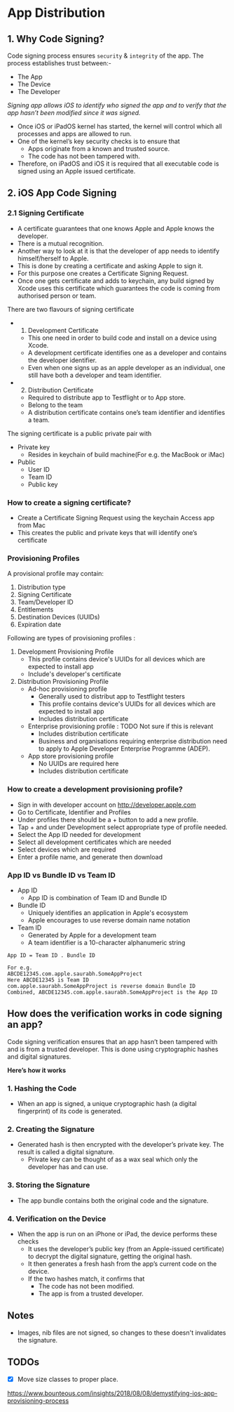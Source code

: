 # App Distribution

## 1. Why Code Signing?

Code signing process ensures `security` & `integrity` of the app.
The process establishes trust between:-
- The App
- The Device
- The Developer

*Signing app allows iOS to identify who signed the app and to verify that the app hasn’t been modified since it was signed.*

- Once iOS or iPadOS kernel has started, the kernel will control which all processes and apps are allowed to run.
- One of the kernel’s key security checks is to ensure that
    - Apps originate from a known and trusted source.
    - The code has not been tampered with.
- Therefore, on iPadOS and iOS it is required that all executable code is signed using an Apple issued certificate.


## 2. iOS App Code Signing

### 2.1 Signing Certificate
- A certificate guarantees that one knows Apple and Apple knows the developer.
- There is a mutual recognition.
- Another way to look at it is that the developer of app needs to identify himself/herself to Apple.
- This is done by creating a certificate and asking Apple to sign it.
- For this purpose one creates a Certificate Signing Request.
- Once one gets certificate and adds to keychain, any build signed by Xcode uses this certificate which guarantees the
code is coming from authorised person or team.

There are two flavours of signing certificate
- 1. Development Certificate
    - This one need in order to build code and install on a device using Xcode.
    - A development certificate identifies one as a developer and contains the developer identifier.
    - Even when one signs up as an apple developer as an individual, one still have both a developer and team identifier.
- 2. Distribution Certificate
    - Required to distribute app to Testflight or to App store.
    - Belong to the team
    - A distribution certificate contains one’s team identifier and identifies a team.

The signing certificate is a public private pair with

- Private key
    - Resides in keychain of build machine(For e.g. the MacBook or iMac)
- Public
    - User ID
    - Team ID
    - Public key


### How to create a signing certificate?
- Create a Certificate Signing Request using the keychain Access app from Mac
- This creates the public and private keys that will identify one’s certificate

### Provisioning Profiles
A provisional profile may contain:
1. Distribution type
2. Signing Certificate
3. Team/Developer ID
4. Entitlements
5. Destination Devices (UUIDs)
6. Expiration date

Following are types of provisioning profiles :
1. Development Provisioning Profile
    - This profile contains device's UUIDs for all devices which are expected to install app
    - Include's developer's certificate
2. Distribution Provisioning Profile
    - Ad-hoc provisioning profile
        - Generally used to distribut app to Testflight testers
        - This profile contains device's UUIDs for all devices which are expected to install app
        - Includes distribution certificate
    - Enterprise provisioning profile : TODO Not sure if this is relevant
        - Includes distribution certificate
        - Business and organisations requiring enterprise distribution need to apply to Apple Developer Enterprise Programme (ADEP).
    - App store provisioning profile
        - No UUIDs are required here
        - Includes distribution certificate

### How to create a development provisioning profile?
- Sign in with developer account on http://developer.apple.com
- Go to Certificate, Identifier and Profiles
- Under profiles there should be a + button to add a new profile.
- Tap + and under Development select appropriate type of profile needed.
- Select the App ID needed for development
- Select all development certificates which are needed
- Select devices which are required
- Enter a profile name, and generate then download

### App ID vs Bundle ID vs Team ID
- App ID
    - App ID is combination of Team ID and Bundle ID
- Bundle ID
    - Uniquely identifies an application in Apple's ecosystem
    - Apple encourages to use reverse domain name notation
- Team ID
    - Generated by Apple for a development team
    - A team identifier is a 10-character alphanumeric string

```
App ID = Team ID . Bundle ID

For e.g.
ABCDE12345.com.apple.saurabh.SomeAppProject
Here ABCDE12345 is Team ID
com.apple.saurabh.SomeAppProject is reverse domain Bundle ID
Combined, ABCDE12345.com.apple.saurabh.SomeAppProject is the App ID
```


## How does the verification works in code signing an app?
Code signing verification ensures that an app hasn’t been tampered with and is from a trusted developer. This is done
using cryptographic hashes and digital signatures.

**Here’s how it works**

### 1. Hashing the Code
- When an app is signed, a unique cryptographic hash (a digital fingerprint) of its code is generated. 

### 2. Creating the Signature
- Generated hash is then encrypted with the developer’s private key. The result is called a digital signature.
    - Private key can be thought of as a wax seal which only the developer has and can use.

### 3. Storing the Signature
- The app bundle contains both the original code and the signature.

### 4. Verification on the Device
- When the app is run on an iPhone or iPad, the device performs these checks
    - It uses the developer’s public key (from an Apple-issued certificate) to decrypt the digital signature, getting the original hash.
    - It then generates a fresh hash from the app’s current code on the device.
    - If the two hashes match, it confirms that
        - The code has not been modified.
        - The app is from a trusted developer.


## Notes
- Images, nib files are not signed, so changes to these doesn't invalidates the signature.

## TODOs
- [x] Move size classes to proper place.


https://www.bounteous.com/insights/2018/08/08/demystifying-ios-app-provisioning-process
